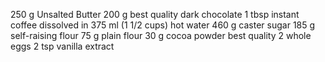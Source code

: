 250 g Unsalted Butter
200 g best quality dark chocolate
1 tbsp instant coffee dissolved in 375 ml (1 1/2 cups) hot water
460 g caster sugar
185 g self-raising flour
75 g plain flour
30 g cocoa powder best quality
2 whole eggs
2 tsp vanilla extract
